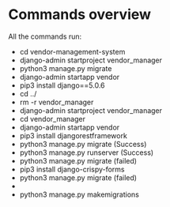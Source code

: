 # Commands overview

All the commands run:

- cd vendor-management-system
- django-admin startproject vendor_manager
- python3 manage.py migrate
- django-admin startapp vendor
- pip3 install django==5.0.6
- cd ../
- rm -r vendor_manager
- django-admin startproject vendor_manager
- cd vendor_manager
- django-admin startapp vendor
- pip3 install djangorestframework
- python3 manage.py migrate (Success)
- python3 manage.py runserver (Success)
- python3 manage.py migrate (failed)
- pip3 install django-crispy-forms
- python3 manage.py migrate (failed)
- 
- python3 manage.py makemigrations

